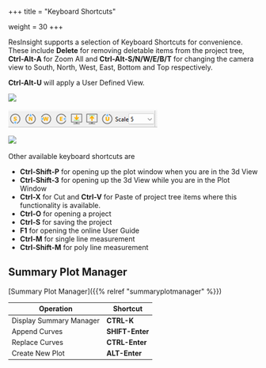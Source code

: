 +++
title = "Keyboard Shortcuts"

weight = 30
+++

ResInsight supports a selection of Keyboard Shortcuts for convenience. These include **Delete** for removing deletable items
from the project tree, **Ctrl-Alt-A** for Zoom All and **Ctrl-Alt-S/N/W/E/B/T** for changing the camera view to South, North, West, East, Bottom and Top respectively.

**Ctrl-Alt-U** will apply a User Defined View.

![](/images/3d-main-window/KeyboardDel.png)

![](/images/3d-main-window/KeyboardEast.png)

![](/images/3d-main-window/KeyboardPlot.png)

Other available keyboard shortcuts are

- **Ctrl-Shift-P** for opening up the plot window when you are in the 3d View 
- **Ctrl-Shift-3** for opening up the 3d View while you are in the Plot Window
- **Ctrl-X** for Cut and **Ctrl-V** for Paste of project tree items where this functionality is available.
- **Ctrl-O** for opening a project
- **Ctrl-S** for saving the project
- **F1** for opening the online User Guide
- **Ctrl-M** for single line measurement
- **Ctrl-Shift-M** for poly line measurement



## Summary Plot Manager

[Summary Plot Manager]({{% relref "summaryplotmanager" %}})

|Operation                 | Shortcut          |
|--------------------------|-------------------|
|Display Summary Manager   | **CTRL-K**        |
|Append Curves             | **SHIFT-Enter**   |
|Replace Curves            | **CTRL-Enter**    |
|Create New Plot           | **ALT-Enter**     |
